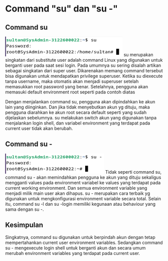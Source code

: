 # Command "su" dan "su -"

## Command su

![alt](./assets/Screenshot%202024-02-26%20051803.png)
su merupakan singkatan dari substitute user adalah command Linux yang digunakan untuk berganti user pada saat sesi login. Pada umumnya su sering disalah artikan sebagai singkatan dari super user.
Dikarenakan memang command tersebut bisa digunakan untuk mendapatkan privilege superuser. Ketika su diexecute tanpa username, maka otomatis akan menjadi superuser setelah memasukkan root password yang benar. Setelahnya, pengguna akan memasuki default environment root seperti pada contoh diatas

Dengan menjalankan command su, pengguna akan dipindahkan ke akun lain yang diinginkan. Dan jika tidak menyebutkan akun yg dituju, maka pengguna diarahkan ke akun root secara default seperti yang sudah dijelaskan sebelumnya.
su melakukan switch akun yang digunakan tanpa menjalankan login shell, dan variabel environment yang terdapat pada current user tidak akan berubah.

## Command su -

![alt](./assets/Screenshot%202024-02-26%20051829.png)
Tidak seperti command su, command su - akan memindahkan pengguna ke akun yang dituju sekaligus mengganti values pada environment variabel ke values yang terdapat pada current working environment. Dan semua environment variable yang menjadi milik main user akan dihapus.
su - merupakan cara terbaik yg digunakan untuk mengkonfigurasi environment variable secara total. Selain itu, command su -l dan su -login memiliki kegunaan atau behaviour yang sama dengan su -.

## Kesimpulan

Singkatnya, command su digunakan untuk berpindah akun dengan tetap mempertahankan current user environment variables. Sedangkan command su - mengexecute login shell untuk berganti akun dan secara umum merubah environment variables yang terdapat pada current user.
